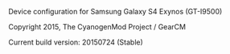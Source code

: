 Device configuration for Samsung Galaxy S4 Exynos (GT-I9500)

Copyright 2015, The CyanogenMod Project / GearCM

Current build version: 20150724 (Stable)

